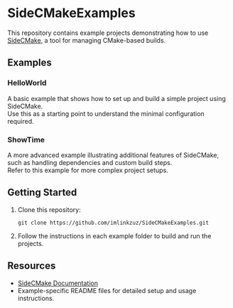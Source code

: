 # SideCMakeExamples

This repository contains example projects demonstrating how to use [SideCMake](https://www.github.com/imlinkzuz/SideCMake), a tool for managing CMake-based builds.

## Examples

### HelloWorld
A basic example that shows how to set up and build a simple project using SideCMake.  
Use this as a starting point to understand the minimal configuration required.

### ShowTime
A more advanced example illustrating additional features of SideCMake, such as handling dependencies and custom build steps.  
Refer to this example for more complex project setups.

## Getting Started

1. Clone this repository:
   ```
   git clone https://github.com/imlinkzuz/SideCMakeExamples.git
   ```
2. Follow the instructions in each example folder to build and run the projects.

## Resources

- [SideCMake Documentation](https://www.github.com/imlinkzuz/SideCMake)
- Example-specific README files for detailed setup and usage instructions.